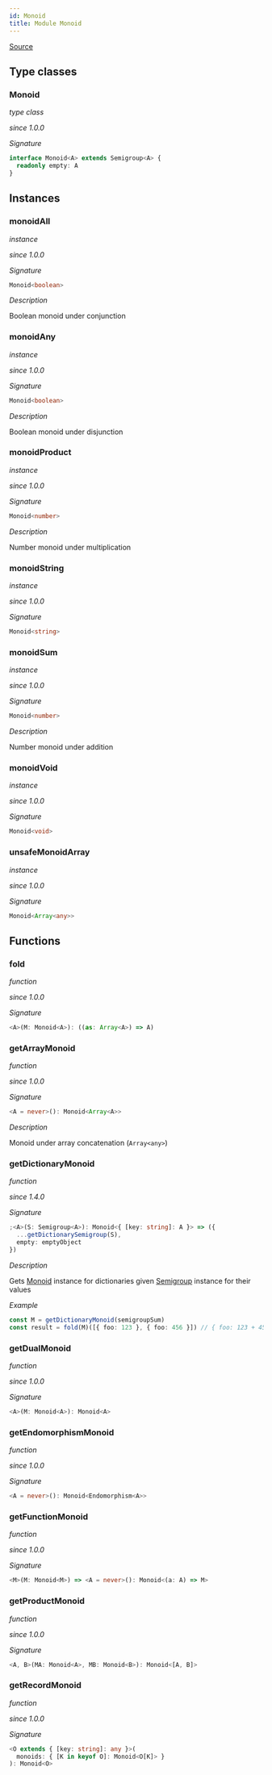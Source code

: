 ```yaml
---
id: Monoid
title: Module Monoid
---
```


[Source](https://github.com/gcanti/fp-ts/blob/master/src/Monoid.ts)

## Type classes

### Monoid

_type class_

_since 1.0.0_

_Signature_

```ts
interface Monoid<A> extends Semigroup<A> {
  readonly empty: A
}
```

## Instances

### monoidAll

_instance_

_since 1.0.0_

_Signature_

```ts
Monoid<boolean>
```

_Description_

Boolean monoid under conjunction

### monoidAny

_instance_

_since 1.0.0_

_Signature_

```ts
Monoid<boolean>
```

_Description_

Boolean monoid under disjunction

### monoidProduct

_instance_

_since 1.0.0_

_Signature_

```ts
Monoid<number>
```

_Description_

Number monoid under multiplication

### monoidString

_instance_

_since 1.0.0_

_Signature_

```ts
Monoid<string>
```

### monoidSum

_instance_

_since 1.0.0_

_Signature_

```ts
Monoid<number>
```

_Description_

Number monoid under addition

### monoidVoid

_instance_

_since 1.0.0_

_Signature_

```ts
Monoid<void>
```

### unsafeMonoidArray

_instance_

_since 1.0.0_

_Signature_

```ts
Monoid<Array<any>>
```

## Functions

### fold

_function_

_since 1.0.0_

_Signature_

```ts
<A>(M: Monoid<A>): ((as: Array<A>) => A)
```

### getArrayMonoid

_function_

_since 1.0.0_

_Signature_

```ts
<A = never>(): Monoid<Array<A>>
```

_Description_

Monoid under array concatenation (`Array<any>`)

### getDictionaryMonoid

_function_

_since 1.4.0_

_Signature_

```ts
;<A>(S: Semigroup<A>): Monoid<{ [key: string]: A }> => ({
  ...getDictionarySemigroup(S),
  empty: emptyObject
})
```

_Description_

Gets [Monoid](./Monoid.md) instance for dictionaries given [Semigroup](./Semigroup.md) instance for their values

_Example_

```ts
const M = getDictionaryMonoid(semigroupSum)
const result = fold(M)([{ foo: 123 }, { foo: 456 }]) // { foo: 123 + 456 }
```

### getDualMonoid

_function_

_since 1.0.0_

_Signature_

```ts
<A>(M: Monoid<A>): Monoid<A>
```

### getEndomorphismMonoid

_function_

_since 1.0.0_

_Signature_

```ts
<A = never>(): Monoid<Endomorphism<A>>
```

### getFunctionMonoid

_function_

_since 1.0.0_

_Signature_

```ts
<M>(M: Monoid<M>) => <A = never>(): Monoid<(a: A) => M>
```

### getProductMonoid

_function_

_since 1.0.0_

_Signature_

```ts
<A, B>(MA: Monoid<A>, MB: Monoid<B>): Monoid<[A, B]>
```

### getRecordMonoid

_function_

_since 1.0.0_

_Signature_

```ts
<O extends { [key: string]: any }>(
  monoids: { [K in keyof O]: Monoid<O[K]> }
): Monoid<O>
```
